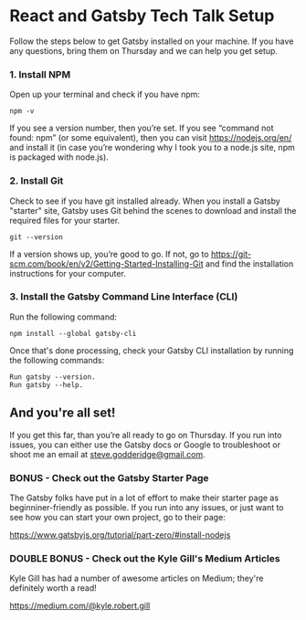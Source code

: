 

# React and Gatsby Tech Talk Setup
Follow the steps below to get Gatsby installed on your machine. If you have any questions, bring them on Thursday and we can help you get setup.

### 1. Install NPM

Open up your terminal and check if you have npm:

```
npm -v
```

If you see a version number, then you’re set. If you see “command not found: npm” (or some equivalent), then you can visit https://nodejs.org/en/ and install it (in case you’re wondering why I took you to a node.js site, npm is packaged with node.js).




### 2. Install Git
Check to see if you have git installed already. When you install a Gatsby "starter" site, Gatsby uses Git behind the scenes to download and install the required files for your starter.

```
git --version 
```

If a version shows up, you’re good to go. If not, go to https://git-scm.com/book/en/v2/Getting-Started-Installing-Git and find the installation instructions for your computer. 


### 3. Install the Gatsby Command Line Interface (CLI)
Run the following command:
```
npm install --global gatsby-cli
```

Once that's done processing, check your Gatsby CLI installation by running the following commands:
```
Run gatsby --version.
Run gatsby --help.
```

## And you're all set!
If you get this far, than you’re all ready to go on Thursday. If you run into issues, you can either use the Gatsby docs or Google to troubleshoot or shoot me an email at steve.godderidge@gmail.com. 


### BONUS - Check out the Gatsby Starter Page
The Gatsby folks have put in a lot of effort to make their starter page as beginniner-friendly as possible. If you run into any issues, or just want to see how you can start your own project, go to their page:

https://www.gatsbyjs.org/tutorial/part-zero/#install-nodejs

### DOUBLE BONUS - Check out the Kyle Gill's Medium Articles
Kyle Gill has had a number of awesome articles on Medium; they're definitely worth a read!

https://medium.com/@kyle.robert.gill

